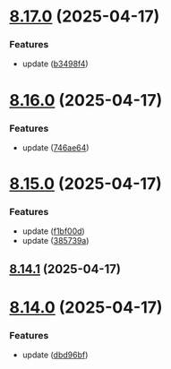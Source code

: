 # [8.17.0](https://github.com/msobiecki/eslint-config/compare/v8.16.0...v8.17.0) (2025-04-17)


### Features

* update ([b3498f4](https://github.com/msobiecki/eslint-config/commit/b3498f4a5bfad1562ec73c034e7da34304c917cd))



# [8.16.0](https://github.com/msobiecki/eslint-config/compare/v8.15.0...v8.16.0) (2025-04-17)


### Features

* update ([746ae64](https://github.com/msobiecki/eslint-config/commit/746ae6488763bbad5302e7d223448f1559a1fdec))



# [8.15.0](https://github.com/msobiecki/eslint-config/compare/v8.14.1...v8.15.0) (2025-04-17)


### Features

* update ([f1bf00d](https://github.com/msobiecki/eslint-config/commit/f1bf00d07c0c0dc2ac1e72a501e1817b54c69aa8))
* update ([385739a](https://github.com/msobiecki/eslint-config/commit/385739af1c3614782c288377d61e5944c7bad084))



## [8.14.1](https://github.com/msobiecki/eslint-config/compare/v8.14.0...v8.14.1) (2025-04-17)



# [8.14.0](https://github.com/msobiecki/eslint-config/compare/v8.13.0...v8.14.0) (2025-04-17)


### Features

* update ([dbd96bf](https://github.com/msobiecki/eslint-config/commit/dbd96bfe78588c6311bf591e2c3db3941657c20b))



